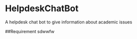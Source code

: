 # HelpdeskChatBot
<p> A helpdesk chat bot to give information about academic issues</p>
##Requirement
sdwwfw
